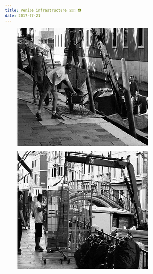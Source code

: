 ```yaml
---
title: Venice infrastructure 🇮🇹 📷
date: 2017-07-21
---
```


<figure class="kg-card kg-image-card"><img src="/img/93Veniceinfrastructure------.jpg" class="kg-image" alt loading="lazy" width="576" height="384"></figure><figure class="kg-card kg-image-card"><img src="/img/94Veniceinfrastructure------.jpg" class="kg-image" alt loading="lazy" width="576" height="384"></figure>